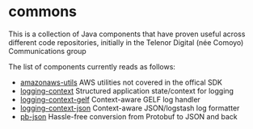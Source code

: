 commons
=======

This is a collection of Java components that have proven useful across
different code repositories, initially in the Telenor Digital (née
Comoyo) Communications group

The list of components currently reads as follows:

* [amazonaws-utils](amazonaws-utils) AWS utilities not covered in the offical SDK
* [logging-context](logging-context) Structured application state/context for logging
* [logging-context-gelf](logging-context-gelf) Context-aware GELF log handler
* [logging-context-json](logging-context-json) Context-aware JSON/logstash log formatter
* [pb-json](pb-json) Hassle-free conversion from Protobuf to JSON and back
